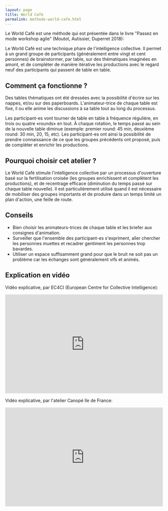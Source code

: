 ```yaml
---
layout: page
title: World Café
permalink: methode-world-cafe.html
---
```


Le World Café est une méthode qui est présentée dans le livre "Passez en mode workshop agile" (Moutot, Autissier, Duperret 2018):

Le World Café est une technique phare de l'intelligence collective. Il permet à un grand groupe de participants (généralement entre vingt et cent personnes) de brainstormer, par table, sur des thématiques imaginées en amont, et de compléter de manière itérative les productions avec le regard neuf des participants qui passent de table en table.

## Comment ça fonctionne ?

Des tables thématiques ont été dressées avec la possibilité d'écrire sur les nappes, et/ou sur des paperboards. L'animateur-trice de chaque table est fixe, il ou elle anime les discussions à sa table tout au long du processus.

Les participant-es vont tourner de table en table à fréquence régulière, en trois ou quatre «rounds» en tout. À chaque rotation, le temps passé au sein de la nouvelle table diminue (exemple: premier round: 45 min, deuxième round: 30 min, 20, 15, etc). Les participant-es ont ainsi la possibilité de prendre connaissance de ce que les groupes précédents ont proposé, puis de compléter et enrichir les productions.

## Pourquoi choisir cet atelier ?

Le World Café stimule l'intelligence collective par un processus d'ouverture basé sur la fertilisation croisée (les groupes enrichissent et complètent les productions), et de recentrage efficace (diminution du temps passé sur chaque table nouvelle). Il est particulièrement utilisé quand il est nécessaire de mobiliser des groupes importants et de produire dans un temps limité un plan d'action, une feille de route.

## Conseils

- Bien choisir les animateurs-trices de chaque table et les briefer aux consignes d'animation.
- Surveiller que l'ensemble des participant-es s'expriment, aller chercher les personnes muettes et recadrer gentiment les personnes trop bavardes.
- Utiliser un espace suffisamment grand pour que le bruit ne soit pas un problème car les échanges sont généralement vifs et animés.

## Explication en vidéo

Vidéo explicative, par EC4CI (European Centre for Collective Intelligence):

<iframe width="100%" height="315" src="https://www.youtube.com/embed/KxRw34MvH5U" title="YouTube video player" frameborder="0" allow="accelerometer; autoplay; clipboard-write; encrypted-media; gyroscope; picture-in-picture" allowfullscreen></iframe>


Vidéo explicative, par l'atelier Canopé île de France:

<iframe width="100%" height="315" src="https://www.youtube.com/embed/bH6KvbVcp8A" title="YouTube video player" frameborder="0" allow="accelerometer; autoplay; clipboard-write; encrypted-media; gyroscope; picture-in-picture" allowfullscreen></iframe>

